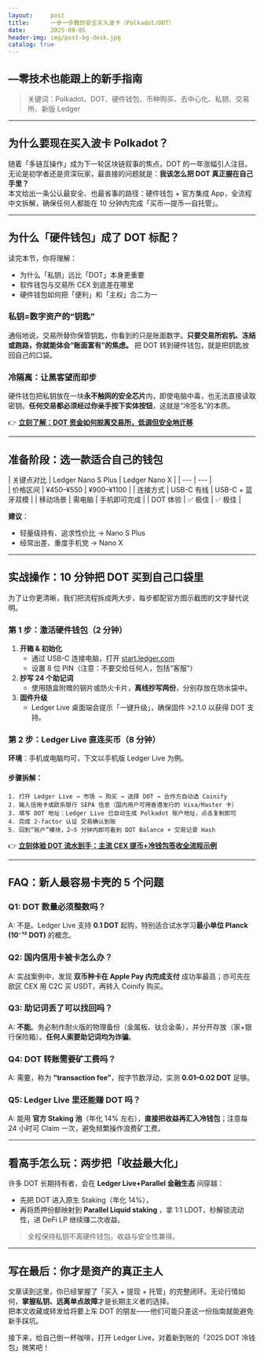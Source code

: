 ```yaml
---
layout:     post
title:      一步一步教你安全买入波卡（Polkadot/DOT）
date:       2025-09-05
header-img: img/post-bg-desk.jpg
catalog: true
---
```


## —零技术也能跟上的新手指南

> 关键词：Polkadot、DOT、硬件钱包、币种购买、去中心化、私钥、交易所、新版 Ledger

---

## 为什么要现在买入波卡 Polkadot？
随着「多链互操作」成为下一轮区块链叙事的焦点，DOT 的一年涨幅引人注目。无论是初学者还是资深玩家，最直接的问题就是：**我该怎么把 DOT 真正握在自己手里？**  
本文给出一条公认最安全、也最省事的路径：硬件钱包 + 官方集成 App，全流程中文拆解，确保任何人都能在 10 分钟内完成「买币—提币—自托管」。

---

## 为什么「硬件钱包」成了 DOT 标配？
读完本节，你将理解：

- 为什么「私钥」远比「DOT」本身更重要  
- 软件钱包与交易所 CEX 到底差在哪里  
- 硬件钱包如何把「便利」和「主权」合二为一  

### 私钥=数字资产的“钥匙”
通俗地说，交易所替你保管钥匙，你看到的只是账面数字。**只要交易所宕机、冻结或跑路，你就能体会“账面富有”的焦虑。** 把 DOT 转到硬件钱包，就是把钥匙放回自己的口袋。  

### 冷隔离：让黑客望而却步
硬件钱包把私钥放在一块**永不触网的安全芯片**内，即使电脑中毒，也无法直接读取密钥。**任何交易都必须经过你亲手按下实体按钮**，这就是“冷签名”的本质。  

👉 [**立刻了解：DOT 资金如何脱离交易所，低调但安全地迁移**](https://okxdog.com/)

---

## 准备阶段：选一款适合自己的钱包
| 关键点对比 | Ledger Nano S Plus | Ledger Nano X |
| --- | --- |  
| 价格区间 | ¥450–¥550 | ¥900–¥1100 |
| 连接方式 | USB-C 有线 | USB-C + 蓝牙双模 |
| 移动场景 | 需电脑 | 手机即可完成 |
| DOT 体验 | ✅ 极佳 | ✅ 极佳 |

**建议**：  
- 轻量级持有、追求性价比 → Nano S Plus  
- 经常出差、重度手机党 → Nano X  

---

## 实战操作：10 分钟把 DOT 买到自己口袋里
为了让你更清晰，我们把流程拆成两大步，每步都配官方图示截图的文字替代说明。

### 第 1 步：激活硬件钱包（2 分钟）
1. **开箱 & 初始化**  
   - 通过 USB-C 连接电脑，打开 [start.ledger.com](https://start.ledger.com)  
   - 设置 8 位 PIN（注意：不要交给任何人，包括“客服”）
2. **抄写 24 个助记词**  
   - 使用随盒附赠的钢片或防火卡片，**离线抄写两份**，分别存放在防水袋中。
3. **固件升级**  
   - Ledger Live 桌面端会提示「一键升级」，确保固件 >2.1.0 以获得 DOT 支持。

### 第 2 步：Ledger Live 直连买币（8 分钟）
**环境**：手机或电脑均可，下文以手机版 Ledger Live 为例。

#### 步骤拆解：
```text
1. 打开 Ledger Live → 市场 → 购买 → 选择 DOT → 合作方自动选 Coinify
2. 输入信用卡或欧系银行 SEPA 信息（国内用户可用香港发行的 Visa/Master 卡）
3. 填写 DOT 地址：Ledger Live 已自动生成 Polkadot 账户地址，点击复制即可
4. 完成 2-factor 认证 交易确认到账
5. 回到“账户”模块，2–5 分钟内即可看到 DOT Balance + 交易记录 Hash
```

👉 [**立刻体验 DOT 流水到手：主流 CEX 提币+冷钱包签收全流程示例**](https://okxdog.com/)

---

## FAQ：新人最容易卡壳的 5 个问题
### Q1: DOT 数量必须整数吗？
A: 不是。Ledger Live 支持 **0.1 DOT** 起购，特别适合试水学习**最小单位 Planck (10⁻¹² DOT)** 的概念。

### Q2: 国内信用卡被卡怎么办？
A: 实战案例中，发现 **双币种卡在 Apple Pay 内完成支付** 成功率最高；亦可先在欧区 CEX 用 C2C 买 USDT，再转入 Coinify 购买。

### Q3: 助记词丢了可以找回吗？
A: **不能**。务必制作耐火版的物理备份（金属板、钛合金条），并分开存放（家+银行保险箱）。**任何人索要助记词均为诈骗**。

### Q4: DOT 转账需要矿工费吗？
A: 需要，称为 **“transaction fee”**，按字节数浮动，实测 **0.01–0.02 DOT** 足够。

### Q5: Ledger Live 里还能赚 DOT 吗？
A: 能用 **官方 Staking 池**（年化 14% 左右），**直接把收益再汇入冷钱包**；注意每 24 小时可 Claim 一次，避免频繁操作浪费矿工费。

---

## 看高手怎么玩：两步把「收益最大化」
许多 DOT 长期持有者，会在 **Ledger Live+Parallel 金融生态** 间穿越：  
- 先把 DOT 进入原生 Staking（年化 14%），  
- 再将质押份额映射到 **Parallel Liquid staking** ，拿 1:1 LDOT，秒解锁流动性，进 DeFi LP 继续赚二次收益。  

> 全程保持私钥不离硬件钱包，收益与安全性兼得。

---

## 写在最后：你才是资产的真正主人
文章读到这里，你已经掌握了「买入 + 提现 + 托管」的完整闭环。无论行情如何，**掌握私钥、远离单点故障**才是长期主义者的选择。  
把本文收藏或转发给将要上车 DOT 的朋友——他们可能只差这一份指南就能避免新手踩坑。  

接下来，给自己倒一杯咖啡，打开 Ledger Live，对着新到账的「2025 DOT 冷钱包」微笑吧！